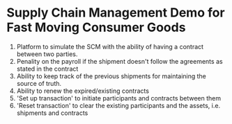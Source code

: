 # Supply Chain Management Demo for Fast Moving Consumer Goods

1. Platform to simulate the SCM with the ability of having a contract between two parties.
2. Penality on the payroll if the shipment doesn't follow the agreements as stated in the contract
3. Ability to keep track of the previous shipments for maintaining the source of truth.
4. Ability to renew the expired/existing contracts
5. 'Set up transaction' to initiate participants and contracts between them
6. 'Reset transaction' to clear the existing participants and the assets, i.e. shipments and contracts
   